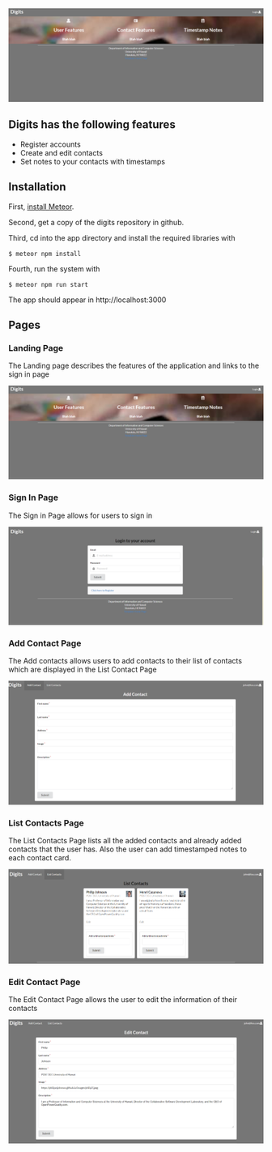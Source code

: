 <img src="doc/landing.png">

## Digits has the following features
  * Register accounts
  * Create and edit contacts
  * Set notes to your contacts with timestamps

## Installation
First, [install Meteor](https://www.meteor.com/install).

Second, get a copy of the digits repository in github.

Third, cd into the app directory and install the required libraries with
 
```
$ meteor npm install
```

Fourth, run the system with 

```
$ meteor npm run start
```

The app should appear in http://localhost:3000

## Pages

### Landing Page
The Landing page describes the features of the application and links to the sign in page

<img src="doc/landing.png">

### Sign In Page
The Sign in Page allows for users to sign in

<img src="doc/sign-in.png">

### Add Contact Page
The Add contacts allows users to add contacts to their list of contacts which are displayed in the List Contact Page

<img src="doc/add-contact.png">

### List Contacts Page
The List Contacts Page lists all the added contacts and already added contacts that the user has. Also the user can add timestamped notes to each contact card.

<img src="doc/list-contacts.png">

### Edit Contact Page
The Edit Contact Page allows the user to edit the information of their contacts

<img src="doc/edit-contact.png">
